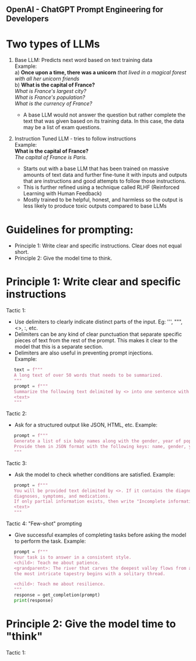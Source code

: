 ## OpenAI - ChatGPT Prompt Engineering for Developers

# Two types of LLMs
1. Base LLM: Predicts next word based on text training data\
   Example:\
   a) **Once upon a time, there was a unicorn** _that lived in a magical forest with all her unicorn friends_ \
   b) **What is the capital of France?**\
      _What is France's largest city?_\
      _What is France's population?_\
      _What is the currency of France?_
   
   - A base LLM would not answer the question but rather complete the text that was given based on its training data. In this case, the data may be a list of exam questions.
     
2. Instruction Tuned LLM - tries to follow instructions\
   Example:\
   **What is the capital of France?**\
   _The capital of France is Paris._

   - Starts out with a base LLM that has been trained on massive amounts of text data and further fine-tune it with inputs and outputs that are instructions and good attempts to follow those instructions.
   - This is further refined using a technique called RLHF (Reinforced Learning with Human Feedback)
   - Mostly trained to be helpful, honest, and harmless so the output is less likely to produce toxic outputs compared to base LLMs

# Guidelines for prompting:
- Principle 1: Write clear and specific instructions. Clear does not equal short.
- Principle 2: Give the model time to think.

# Principle 1: Write clear and specific instructions
Tactic 1: 
- Use delimiters to clearly indicate distinct parts of the input. Eg: ''', """, <>, :, etc.
- Delimiters can be any kind of clear punctuation that separate specific pieces of text from the rest of the prompt. This makes it clear to the model that this is a separate section.
- Delimiters are also useful in preventing prompt injections.\
Example:
```python
   text = f"""
   A long text of over 50 words that needs to be summarized.
   """
   prompt = f"""
   Summarize the following text delimited by <> into one sentence with less than 20 words.
   <text>
   """
```
Tactic 2:
- Ask for a structured output like JSON, HTML, etc.
Example:
```python
   prompt = f"""
   Generate a list of six baby names along with the gender, year of popularity, and how many percentage of the population has that name.
   Provide them in JSON format with the following keys: name, gender, year of popularity, percentage of population.
   """
```
Tactic 3:
- Ask the model to check whether conditions are satisfied.
Example:
```python
   prompt = f"""
   You will be provided text delimited by <>. If it contains the diagnoses, symptoms, and medications, generate a JSON with the following keys:
   diagnoses, symptoms, and medications.
   If only partial information exists, then write "Incomplete information". If there is no information, write "No information".
   <text>
   """
```
Tactic 4: "Few-shot" prompting
- Give successful examples of completing tasks before asking the model to perform the task.
Example:
```python
   prompt = f"""
   Your task is to answer in a consistent style.
   <child>: Teach me about patience.
   <grandparent>: The river that carves the deepest valley flows from a modest spring; the grandest symphony originates from a single note;
   the most intricate tapestry begins with a solitary thread.

   <child>: Teach me about resilience.
   """
   response = get_completion(prompt)
   print(response)
```
  # Principle 2: Give the model time to "think"
  Tactic 1: 
